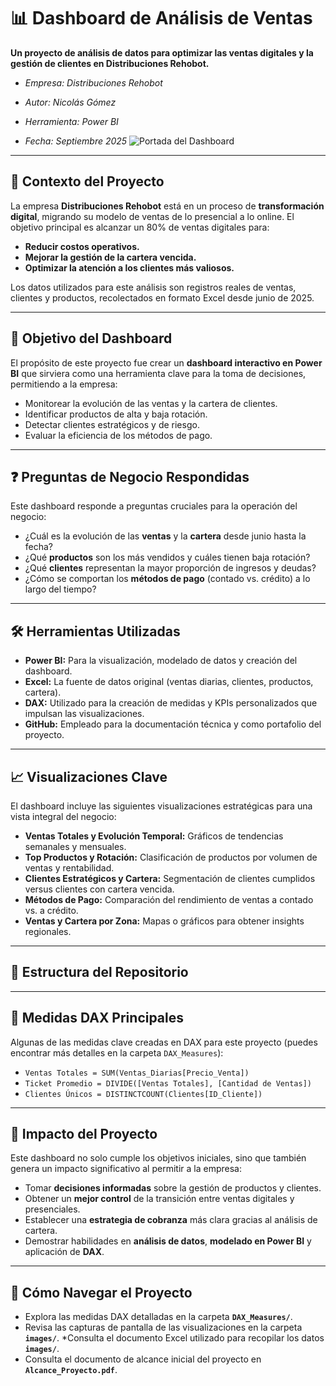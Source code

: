 # 📊 Dashboard de Análisis de Ventas

**Un proyecto de análisis de datos para optimizar las ventas digitales y la gestión de clientes en Distribuciones Rehobot.**
* *Empresa: Distribuciones Rehobot*

* *Autor: Nicolás Gómez*

* *Herramienta: Power BI*

* *Fecha: Septiembre 2025*
![Portada del Dashboard](images/dashboard_portada.png)

---

## 🚀 Contexto del Proyecto

La empresa **Distribuciones Rehobot** está en un proceso de **transformación digital**, migrando su modelo de ventas de lo presencial a lo online. El objetivo principal es alcanzar un 80% de ventas digitales para:

* **Reducir costos operativos.**
* **Mejorar la gestión de la cartera vencida.**
* **Optimizar la atención a los clientes más valiosos.**

Los datos utilizados para este análisis son registros reales de ventas, clientes y productos, recolectados en formato Excel desde junio de 2025.

---

## 🎯 Objetivo del Dashboard

El propósito de este proyecto fue crear un **dashboard interactivo en Power BI** que sirviera como una herramienta clave para la toma de decisiones, permitiendo a la empresa:

* Monitorear la evolución de las ventas y la cartera de clientes.
* Identificar productos de alta y baja rotación.
* Detectar clientes estratégicos y de riesgo.
* Evaluar la eficiencia de los métodos de pago.

---

## ❓ Preguntas de Negocio Respondidas

Este dashboard responde a preguntas cruciales para la operación del negocio:

* ¿Cuál es la evolución de las **ventas** y la **cartera** desde junio hasta la fecha?
* ¿Qué **productos** son los más vendidos y cuáles tienen baja rotación?
* ¿Qué **clientes** representan la mayor proporción de ingresos y deudas?
* ¿Cómo se comportan los **métodos de pago** (contado vs. crédito) a lo largo del tiempo?

---

## 🛠️ Herramientas Utilizadas

* **Power BI:** Para la visualización, modelado de datos y creación del dashboard.
* **Excel:** La fuente de datos original (ventas diarias, clientes, productos, cartera).
* **DAX:** Utilizado para la creación de medidas y KPIs personalizados que impulsan las visualizaciones.
* **GitHub:** Empleado para la documentación técnica y como portafolio del proyecto.

---

## 📈 Visualizaciones Clave

El dashboard incluye las siguientes visualizaciones estratégicas para una vista integral del negocio:

* **Ventas Totales y Evolución Temporal:** Gráficos de tendencias semanales y mensuales.
* **Top Productos y Rotación:** Clasificación de productos por volumen de ventas y rentabilidad.
* **Clientes Estratégicos y Cartera:** Segmentación de clientes cumplidos versus clientes con cartera vencida.
* **Métodos de Pago:** Comparación del rendimiento de ventas a contado vs. a crédito.
* **Ventas y Cartera por Zona:** Mapas o gráficos para obtener insights regionales.

---

## 📂 Estructura del Repositorio

---

## 🧮 Medidas DAX Principales

Algunas de las medidas clave creadas en DAX para este proyecto (puedes encontrar más detalles en la carpeta `DAX_Measures`):

* `Ventas Totales = SUM(Ventas_Diarias[Precio_Venta])`
* `Ticket Promedio = DIVIDE([Ventas Totales], [Cantidad de Ventas])`
* `Clientes Únicos = DISTINCTCOUNT(Clientes[ID_Cliente])`

---

## 🚀 Impacto del Proyecto

Este dashboard no solo cumple los objetivos iniciales, sino que también genera un impacto significativo al permitir a la empresa:

* Tomar **decisiones informadas** sobre la gestión de productos y clientes.
* Obtener un **mejor control** de la transición entre ventas digitales y presenciales.
* Establecer una **estrategia de cobranza** más clara gracias al análisis de cartera.
* Demostrar habilidades en **análisis de datos**, **modelado en Power BI** y aplicación de **DAX**.

---

## 🔗 Cómo Navegar el Proyecto

* Explora las medidas DAX detalladas en la carpeta **`DAX_Measures/`**.
* Revisa las capturas de pantalla de las visualizaciones en la carpeta **`images/`**.
*Consulta el documento Excel utilizado para recopilar los datos **`images/`**.
* Consulta el documento de alcance inicial del proyecto en **`Alcance_Proyecto.pdf`**.
